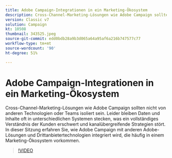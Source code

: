 ```yaml
---
title: Adobe Campaign-Integrationen in ein Marketing-Ökosystem
description: Cross-Channel-Marketing-Lösungen wie Adobe Campaign sollten nicht von anderen Technologien oder Teams isoliert sein.
version: Classic v7
solution: Campaign
kt: 10508
thumbnail: 343525.jpeg
source-git-commit: edd0bdb28a9b3d065a64a95af6a216b747577c77
workflow-type: tm+mt
source-wordcount: '90'
ht-degree: 51%

---
```


# Adobe Campaign-Integrationen in ein Marketing-Ökosystem

Cross-Channel-Marketing-Lösungen wie Adobe Campaign sollten nicht von anderen Technologien oder Teams isoliert sein. Leider bleiben Daten und Inhalte oft in unterschiedlichen Systemen stecken, was ein vollständiges Verständnis der Kunden erschwert und kanalübergreifende Strategien stört. In dieser Sitzung erfahren Sie, wie Adobe Campaign mit anderen Adobe-Lösungen und Drittanbietertechnologien integriert wird, die häufig in einem Marketing-Ökosystem vorkommen.

>[!VIDEO](https://video.tv.adobe.com/v/343525/?quality=12&learn=on)
